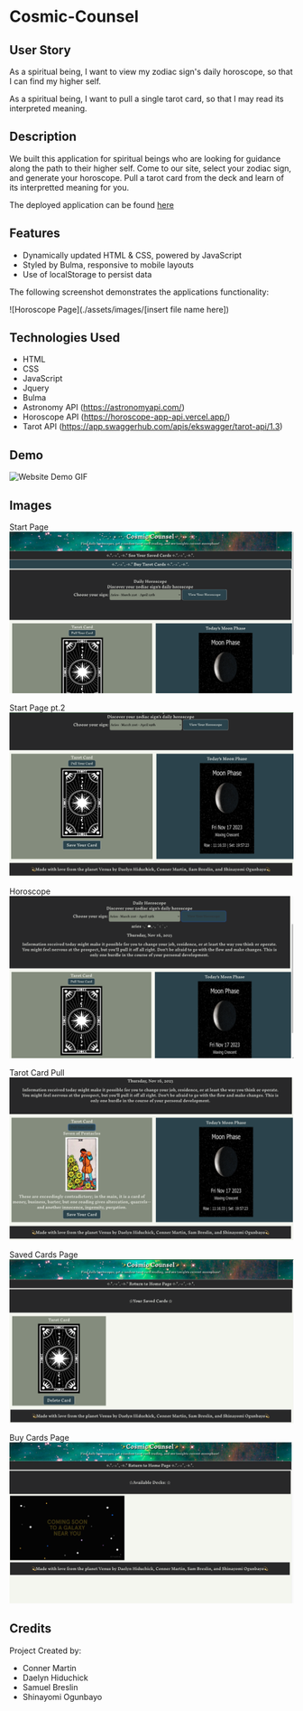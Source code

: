 # Cosmic-Counsel

## User Story
As a spiritual being, 
I want to view my zodiac sign's daily horoscope, 
so that I can find my higher self.

As a spiritual being,
I want to pull a single tarot card,
so that I may read its interpreted meaning.

## Description

We built this application for spiritual beings who are looking for guidance along the path to their higher self. Come to our site, select your zodiac sign, and generate your horoscope. Pull a tarot card from the deck and learn of its interpretted meaning for you. 

The deployed application can be found [here](https://conartisttt.github.io/Cosmic-Counsel/)

## Features

* Dynamically updated HTML & CSS, powered by JavaScript
* Styled by Bulma, responsive to mobile layouts
* Use of localStorage to persist data

The following screenshot demonstrates the applications functionality:

![Horoscope Page](./assets/images/[insert file name here])

## Technologies Used

* HTML
* CSS
* JavaScript
* Jquery
* Bulma
* Astronomy API (https://astronomyapi.com/)
* Horoscope API (https://horoscope-app-api.vercel.app/)
* Tarot API (https://app.swaggerhub.com/apis/ekswagger/tarot-api/1.3)

## Demo
![Website Demo GIF](./assets/images/CC%20gif.gif)

## Images

Start Page
![Start Page](./assets/images/Start%20Page%20CC.png)

Start Page pt.2
![Start Page pt2](./assets/images/Scroll%20Down%20Start%20Page%20CC.png)

Horoscope
![Horoscope](./assets/images/Horoscope%20CC.png)

Tarot Card Pull
![Tarot Pull](./assets/images/Tarot%20Card%20Pull%20CC.png)

Saved Cards Page
![Saved Cards](./assets/images/Saved%20Cards%20CC.png)

Buy Cards Page
![Buy Cards](./assets/images/Buy%20Cards%20CC.png)

## Credits

Project Created by:

* Conner Martin
* Daelyn Hiduchick
* Samuel Breslin
* Shinayomi Ogunbayo
